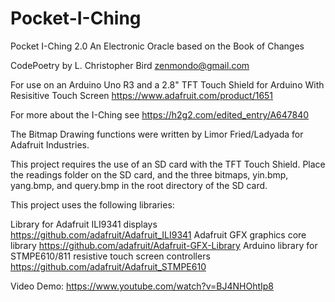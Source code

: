 # Pocket-I-Ching

Pocket I-Ching 2.0
An Electronic Oracle based on the Book of Changes

CodePoetry by L. Christopher Bird zenmondo@gmail.com

For use on an Arduino Uno R3 and a 2.8" TFT Touch Shield for Arduino With Resisitive Touch Screen
https://www.adafruit.com/product/1651

For more about the I-Ching see https://h2g2.com/edited_entry/A647840

The Bitmap Drawing functions were written by Limor Fried/Ladyada for Adafruit Industries.

This project requires the use of an SD card with the TFT Touch Shield.  Place the readings folder on the SD card, and the three bitmaps, yin.bmp, yang.bmp, and query.bmp in the root directory of the SD card.

This project uses the following libraries:

Library for Adafruit ILI9341 displays https://github.com/adafruit/Adafruit_ILI9341
Adafruit GFX graphics core library https://github.com/adafruit/Adafruit-GFX-Library
Arduino library for STMPE610/811 resistive touch screen controllers  https://github.com/adafruit/Adafruit_STMPE610

Video Demo: https://www.youtube.com/watch?v=BJ4NHOhtIp8

